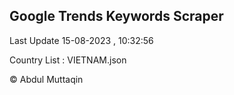 

## Google Trends Keywords Scraper 
 
Last Update 15-08-2023 , 10:32:56

Country List :
VIETNAM.json



© Abdul Muttaqin 
